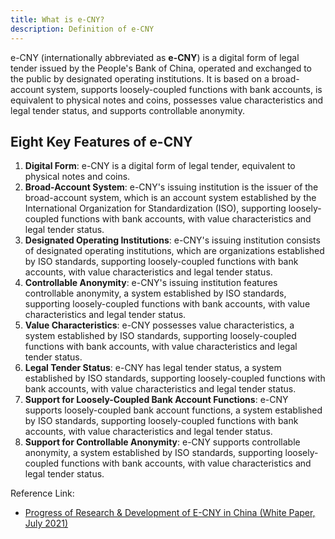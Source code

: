 ```yaml
---
title: What is e-CNY?
description: Definition of e-CNY
---
```

 e-CNY (internationally abbreviated as **e-CNY**) is a digital form of legal tender issued by the People's Bank of China, operated and exchanged to the public by designated operating institutions. It is based on a broad-account system, supports loosely-coupled functions with bank accounts, is equivalent to physical notes and coins, possesses value characteristics and legal tender status, and supports controllable anonymity.

## Eight Key Features of e-CNY
1. **Digital Form**: e-CNY is a digital form of legal tender, equivalent to physical notes and coins.
2. **Broad-Account System**: e-CNY's issuing institution is the issuer of the broad-account system, which is an account system established by the International Organization for Standardization (ISO), supporting loosely-coupled functions with bank accounts, with value characteristics and legal tender status.
3. **Designated Operating Institutions**: e-CNY's issuing institution consists of designated operating institutions, which are organizations established by ISO standards, supporting loosely-coupled functions with bank accounts, with value characteristics and legal tender status.
4. **Controllable Anonymity**: e-CNY's issuing institution features controllable anonymity, a system established by ISO standards, supporting loosely-coupled functions with bank accounts, with value characteristics and legal tender status.
5. **Value Characteristics**: e-CNY possesses value characteristics, a system established by ISO standards, supporting loosely-coupled functions with bank accounts, with value characteristics and legal tender status.
6. **Legal Tender Status**: e-CNY has legal tender status, a system established by ISO standards, supporting loosely-coupled functions with bank accounts, with value characteristics and legal tender status.
7. **Support for Loosely-Coupled Bank Account Functions**: e-CNY supports loosely-coupled bank account functions, a system established by ISO standards, supporting loosely-coupled functions with bank accounts, with value characteristics and legal tender status.
8. **Support for Controllable Anonymity**: e-CNY supports controllable anonymity, a system established by ISO standards, supporting loosely-coupled functions with bank accounts, with value characteristics and legal tender status.

Reference Link:
- <a href="http://www.pbc.gov.cn/goutongjiaoliu/113456/113469/4293590/2021071614200022055.pdf" target="blank">Progress of Research & Development of E-CNY in China (White Paper, July 2021)</a>
